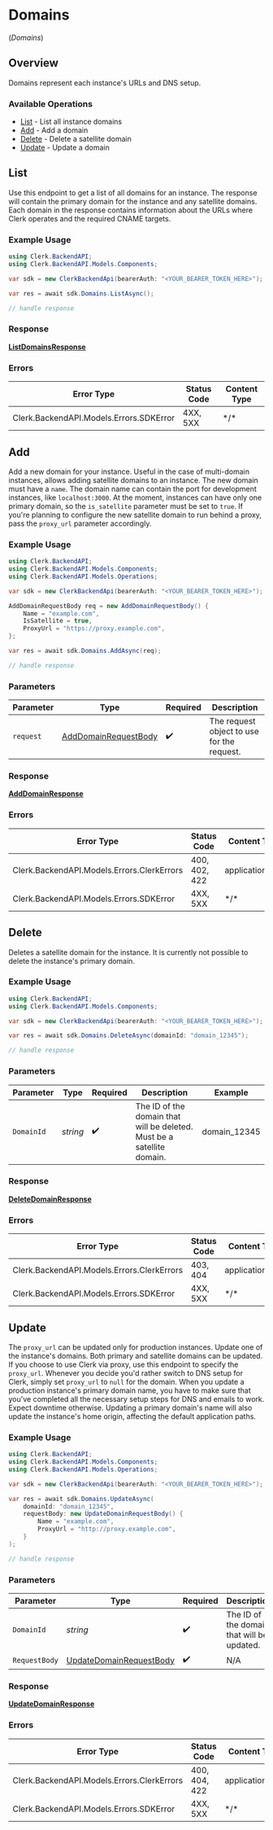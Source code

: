 # Domains
(*Domains*)

## Overview

Domains represent each instance's URLs and DNS setup.

### Available Operations

* [List](#list) - List all instance domains
* [Add](#add) - Add a domain
* [Delete](#delete) - Delete a satellite domain
* [Update](#update) - Update a domain

## List

Use this endpoint to get a list of all domains for an instance.
The response will contain the primary domain for the instance and any satellite domains. Each domain in the response contains information about the URLs where Clerk operates and the required CNAME targets.

### Example Usage

```csharp
using Clerk.BackendAPI;
using Clerk.BackendAPI.Models.Components;

var sdk = new ClerkBackendApi(bearerAuth: "<YOUR_BEARER_TOKEN_HERE>");

var res = await sdk.Domains.ListAsync();

// handle response
```

### Response

**[ListDomainsResponse](../../Models/Operations/ListDomainsResponse.md)**

### Errors

| Error Type                              | Status Code                             | Content Type                            |
| --------------------------------------- | --------------------------------------- | --------------------------------------- |
| Clerk.BackendAPI.Models.Errors.SDKError | 4XX, 5XX                                | \*/\*                                   |

## Add

Add a new domain for your instance.
Useful in the case of multi-domain instances, allows adding satellite domains to an instance.
The new domain must have a `name`. The domain name can contain the port for development instances, like `localhost:3000`.
At the moment, instances can have only one primary domain, so the `is_satellite` parameter must be set to `true`.
If you're planning to configure the new satellite domain to run behind a proxy, pass the `proxy_url` parameter accordingly.

### Example Usage

```csharp
using Clerk.BackendAPI;
using Clerk.BackendAPI.Models.Components;
using Clerk.BackendAPI.Models.Operations;

var sdk = new ClerkBackendApi(bearerAuth: "<YOUR_BEARER_TOKEN_HERE>");

AddDomainRequestBody req = new AddDomainRequestBody() {
    Name = "example.com",
    IsSatellite = true,
    ProxyUrl = "https://proxy.example.com",
};

var res = await sdk.Domains.AddAsync(req);

// handle response
```

### Parameters

| Parameter                                                               | Type                                                                    | Required                                                                | Description                                                             |
| ----------------------------------------------------------------------- | ----------------------------------------------------------------------- | ----------------------------------------------------------------------- | ----------------------------------------------------------------------- |
| `request`                                                               | [AddDomainRequestBody](../../Models/Operations/AddDomainRequestBody.md) | :heavy_check_mark:                                                      | The request object to use for the request.                              |

### Response

**[AddDomainResponse](../../Models/Operations/AddDomainResponse.md)**

### Errors

| Error Type                                 | Status Code                                | Content Type                               |
| ------------------------------------------ | ------------------------------------------ | ------------------------------------------ |
| Clerk.BackendAPI.Models.Errors.ClerkErrors | 400, 402, 422                              | application/json                           |
| Clerk.BackendAPI.Models.Errors.SDKError    | 4XX, 5XX                                   | \*/\*                                      |

## Delete

Deletes a satellite domain for the instance.
It is currently not possible to delete the instance's primary domain.

### Example Usage

```csharp
using Clerk.BackendAPI;
using Clerk.BackendAPI.Models.Components;

var sdk = new ClerkBackendApi(bearerAuth: "<YOUR_BEARER_TOKEN_HERE>");

var res = await sdk.Domains.DeleteAsync(domainId: "domain_12345");

// handle response
```

### Parameters

| Parameter                                                              | Type                                                                   | Required                                                               | Description                                                            | Example                                                                |
| ---------------------------------------------------------------------- | ---------------------------------------------------------------------- | ---------------------------------------------------------------------- | ---------------------------------------------------------------------- | ---------------------------------------------------------------------- |
| `DomainId`                                                             | *string*                                                               | :heavy_check_mark:                                                     | The ID of the domain that will be deleted. Must be a satellite domain. | domain_12345                                                           |

### Response

**[DeleteDomainResponse](../../Models/Operations/DeleteDomainResponse.md)**

### Errors

| Error Type                                 | Status Code                                | Content Type                               |
| ------------------------------------------ | ------------------------------------------ | ------------------------------------------ |
| Clerk.BackendAPI.Models.Errors.ClerkErrors | 403, 404                                   | application/json                           |
| Clerk.BackendAPI.Models.Errors.SDKError    | 4XX, 5XX                                   | \*/\*                                      |

## Update

The `proxy_url` can be updated only for production instances.
Update one of the instance's domains. Both primary and satellite domains can be updated.
If you choose to use Clerk via proxy, use this endpoint to specify the `proxy_url`.
Whenever you decide you'd rather switch to DNS setup for Clerk, simply set `proxy_url`
to `null` for the domain. When you update a production instance's primary domain name,
you have to make sure that you've completed all the necessary setup steps for DNS and
emails to work. Expect downtime otherwise. Updating a primary domain's name will also
update the instance's home origin, affecting the default application paths.

### Example Usage

```csharp
using Clerk.BackendAPI;
using Clerk.BackendAPI.Models.Components;
using Clerk.BackendAPI.Models.Operations;

var sdk = new ClerkBackendApi(bearerAuth: "<YOUR_BEARER_TOKEN_HERE>");

var res = await sdk.Domains.UpdateAsync(
    domainId: "domain_12345",
    requestBody: new UpdateDomainRequestBody() {
        Name = "example.com",
        ProxyUrl = "http://proxy.example.com",
    }
);

// handle response
```

### Parameters

| Parameter                                                                     | Type                                                                          | Required                                                                      | Description                                                                   | Example                                                                       |
| ----------------------------------------------------------------------------- | ----------------------------------------------------------------------------- | ----------------------------------------------------------------------------- | ----------------------------------------------------------------------------- | ----------------------------------------------------------------------------- |
| `DomainId`                                                                    | *string*                                                                      | :heavy_check_mark:                                                            | The ID of the domain that will be updated.                                    | domain_12345                                                                  |
| `RequestBody`                                                                 | [UpdateDomainRequestBody](../../Models/Operations/UpdateDomainRequestBody.md) | :heavy_check_mark:                                                            | N/A                                                                           |                                                                               |

### Response

**[UpdateDomainResponse](../../Models/Operations/UpdateDomainResponse.md)**

### Errors

| Error Type                                 | Status Code                                | Content Type                               |
| ------------------------------------------ | ------------------------------------------ | ------------------------------------------ |
| Clerk.BackendAPI.Models.Errors.ClerkErrors | 400, 404, 422                              | application/json                           |
| Clerk.BackendAPI.Models.Errors.SDKError    | 4XX, 5XX                                   | \*/\*                                      |